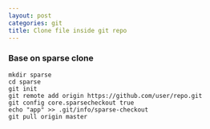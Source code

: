 ```yaml
---
layout: post
categories: git
title: Clone file inside git repo
---
```


### Base on sparse clone

```shell
mkdir sparse
cd sparse
git init
git remote add origin https://github.com/user/repo.git
git config core.sparsecheckout true
echo "app" >> .git/info/sparse-checkout
git pull origin master
```
